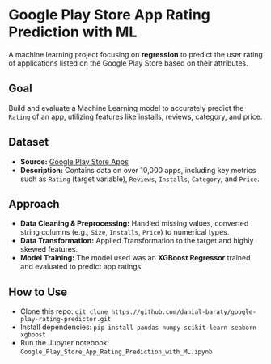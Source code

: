 # Google Play Store App Rating Prediction with ML

A machine learning project focusing on **regression** to predict the user rating of applications listed on the Google Play Store based on their attributes.

## Goal
Build and evaluate a Machine Learning model to accurately predict the `Rating` of an app, utilizing features like installs, reviews, category, and price.

## Dataset
- **Source:** [Google Play Store Apps](https://www.kaggle.com/datasets/lava18/google-play-store-apps)
- **Description:** Contains data on over 10,000 apps, including key metrics such as `Rating` (target variable), `Reviews`, `Installs`, `Category`, and `Price`.

## Approach
- **Data Cleaning & Preprocessing:** Handled missing values, converted string columns (e.g., `Size`, `Installs`, `Price`) to numerical types.
- **Data Transformation:** Applied Transformation to the target and highly skewed features.
- **Model Training:** The model used was an **XGBoost Regressor** trained and evaluated to predict app ratings.

## How to Use
- Clone this repo: `git clone https://github.com/danial-baraty/google-play-rating-predictor.git`
- Install dependencies: `pip install pandas numpy scikit-learn seaborn xgboost`
- Run the Jupyter notebook: `Google_Play_Store_App_Rating_Prediction_with_ML.ipynb`
